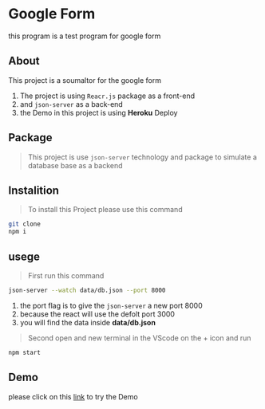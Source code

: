 # Google Form

this program is a test program for google form 

## About
This project is a soumaltor for the google form
1. The project is using ```Reacr.js``` package as a front-end
2. and ```json-server``` as a back-end
3. the Demo in this project is using **Heroku** Deploy
## Package
> This project is use ```json-server``` technology and package to simulate a database base as a backend

## Instalition
> To install this Project please use this command
```sh
git clone 
npm i
```

## usege
> First run this command
```sh
json-server --watch data/db.json --port 8000
```
1. the port flag is to give the ```json-server``` a new port 8000
2. because the react will use the defolt port 3000
3. you will find the data inside **data/db.json**

> Second open and new terminal in the VScode on the + icon and run 
```sh
npm start
```

## Demo
please click on this [link](https://google-forms-demo.herokuapp.com/) to try the Demo